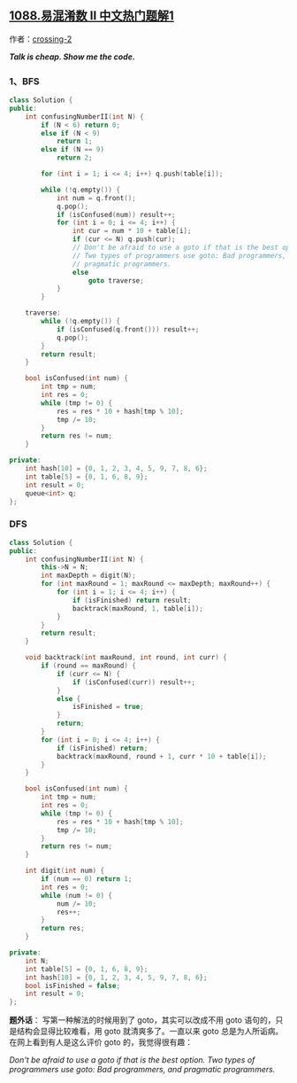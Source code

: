 ## [1088.易混淆数 II 中文热门题解1](https://leetcode.cn/problems/confusing-number-ii/solutions/100000/c-bfs-dfs-by-crossing-2)

作者：[crossing-2](https://leetcode.cn/u/crossing-2)

***Talk is cheap. Show me the code.***

### 1、BFS
```cpp
class Solution {
public:
    int confusingNumberII(int N) {
        if (N < 6) return 0;
        else if (N < 9)
            return 1;
        else if (N == 9)
            return 2;

        for (int i = 1; i <= 4; i++) q.push(table[i]);

        while (!q.empty()) {
            int num = q.front();
            q.pop();
            if (isConfused(num)) result++;
            for (int i = 0; i <= 4; i++) {
                int cur = num * 10 + table[i];
                if (cur <= N) q.push(cur);
                // Don't be afraid to use a goto if that is the best option.
                // Two types of programmers use goto: Bad programmers, and
                // pragmatic programmers.
                else
                    goto traverse;
            }
        }

    traverse:
        while (!q.empty()) {
            if (isConfused(q.front())) result++;
            q.pop();
        }
        return result;
    }

    bool isConfused(int num) {
        int tmp = num;
        int res = 0;
        while (tmp != 0) {
            res = res * 10 + hash[tmp % 10];
            tmp /= 10;
        }
        return res != num;
    }

private:
    int hash[10] = {0, 1, 2, 3, 4, 5, 9, 7, 8, 6};
    int table[5] = {0, 1, 6, 8, 9};
    int result = 0;
    queue<int> q;
};

```

### DFS
```cpp
class Solution {
public:
    int confusingNumberII(int N) {
    	this->N = N;
    	int maxDepth = digit(N);
    	for (int maxRound = 1; maxRound <= maxDepth; maxRound++) {
    		for (int i = 1; i <= 4; i++) {
    			if (isFinished) return result;
    			backtrack(maxRound, 1, table[i]);
    		}
    	}
    	return result;
    }

    void backtrack(int maxRound, int round, int curr) {
    	if (round == maxRound) {
    		if (curr <= N) {
    			if (isConfused(curr)) result++;
    		}
    		else {
    			isFinished = true;
    		}
    		return;
    	}
    	for (int i = 0; i <= 4; i++) {
    		if (isFinished) return;
    		backtrack(maxRound, round + 1, curr * 10 + table[i]);
    	}
    }

    bool isConfused(int num) {
    	int tmp = num;
    	int res = 0;
    	while (tmp != 0) {
    		res = res * 10 + hash[tmp % 10];
    		tmp /= 10;
    	}
    	return res != num;
    }

    int digit(int num) {
        if (num == 0) return 1;
        int res = 0;
        while (num != 0) {
            num /= 10;
            res++;
        }
        return res;
    }

private:
	int N;
	int table[5] = {0, 1, 6, 8, 9};
	int hash[10] = {0, 1, 2, 3, 4, 5, 9, 7, 8, 6};
	bool isFinished = false;
	int result = 0;
};

```
**题外话**：
写第一种解法的时候用到了 goto，其实可以改成不用 goto 语句的，只是结构会显得比较难看，用 goto 就清爽多了。一直以来 goto 总是为人所诟病。在网上看到有人是这么评价 goto 的，我觉得很有趣：

*Don't be afraid to use a goto if that is the best option.
Two types of programmers use goto: Bad programmers, and pragmatic programmers.*